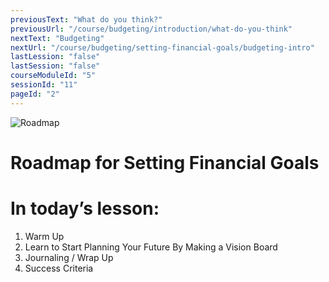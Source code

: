 ```yaml
---
previousText: "What do you think?"
previousUrl: "/course/budgeting/introduction/what-do-you-think"
nextText: "Budgeting"
nextUrl: "/course/budgeting/setting-financial-goals/budgeting-intro"
lastLession: "false"
lastSession: "false"
courseModuleId: "5"
sessionId: "11"
pageId: "2"
---
```



![Roadmap](/assets/img/roadmap.png)
# Roadmap for Setting Financial Goals
# In today’s lesson: 
1. Warm Up
2. Learn to Start Planning Your Future By Making a Vision Board
3. Journaling / Wrap Up
4. Success Criteria
